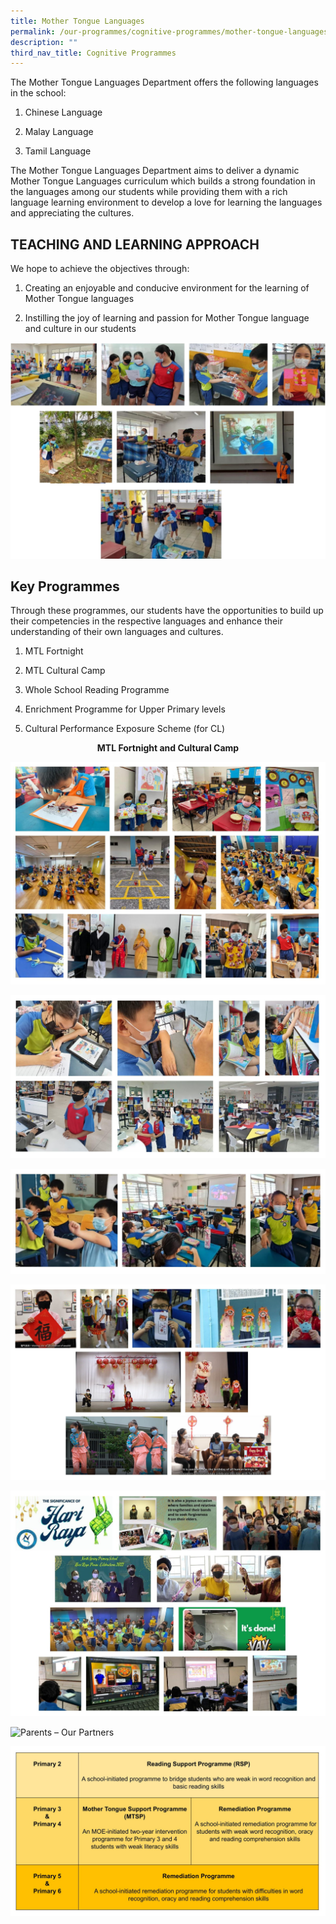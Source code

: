 ```yaml
---
title: Mother Tongue Languages
permalink: /our-programmes/cognitive-programmes/mother-tongue-languages
description: ""
third_nav_title: Cognitive Programmes
---
```

The Mother Tongue Languages Department offers the following languages in the school: 

1) Chinese Language 

2) Malay Language 

3) Tamil Language 

  

The Mother Tongue Languages Department aims to deliver a dynamic Mother Tongue Languages curriculum which builds a strong foundation in the languages among our students while providing them with a rich language learning environment to develop a love for learning the languages and appreciating the cultures.

  

TEACHING AND LEARNING APPROACH
------------------------------

We hope to achieve the objectives through: 

1) Creating an enjoyable and conducive environment for the learning of Mother Tongue languages 

2) Instilling the joy of learning and passion for Mother Tongue language and culture in our students

![TEACHING AND LEARNING APPROACH](/images/TEACHING%20AND%20LEARNING%20APPROACH.png)

Key Programmes
--------------

Through these programmes, our students have the opportunities to build up their competencies in the respective languages and enhance their understanding of their own languages and cultures. 

1) MTL Fortnight 

2) MTL Cultural Camp 

3) Whole School Reading Programme 

4) Enrichment Programme for Upper Primary levels 

5) Cultural Performance Exposure Scheme (for CL)

<p style="text-align:center;"> <strong>MTL Fortnight and Cultural Camp</strong></p>

![MTL Fortnight and Cultural Camp](/images/MTL%20Fortnight%20and%20Cultural%20Camp.jpg)

![Whole School Reading Programme](/images/Whole%20School%20Reading%20Programme.jpg)

![Cultural Performance Exposure Scheme (for CL)](/images/Cultural%20Performance%20Exposure%20Scheme%20(for%20CL).jpg)

![Festive Celebrations](/images/Festive%20Celebrations.jpg)

![Festive Celebrations](/images/Festive%20Celebrations_2.jpg)

![Parents – Our Partners](/images/Parents%20–%20Our%20Partners.jpg)

![Literacy Support Programmes](/images/Literacy%20Support%20Programmes.jpg)